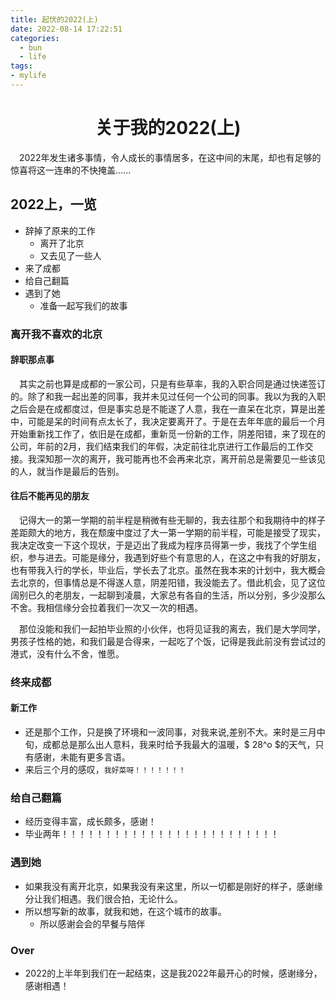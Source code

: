 ```yaml
---
title: 起伏的2022(上)
date: 2022-08-14 17:22:51
categories:
  - bun
  - life
tags:
- mylife
---
```


<center> <h1>关于我的2022(上)</h1> </center>

<p>
&ensp;&ensp;2022年发生诸多事情，令人成长的事情居多，在这中间的末尾，却也有足够的惊喜将这一连串的不快掩盖......
</p>

<!-- more -->

## 2022上，一览

- 辞掉了原来的工作
  - 离开了北京
  - 又去见了一些人
- 来了成都
- 给自己翻篇
- 遇到了她
  - 准备一起写我们的故事

### 离开我不喜欢的北京

#### 辞职那点事

<p>
&ensp;&ensp;其实之前也算是成都的一家公司，只是有些草率，我的入职合同是通过快递签订的。除了和我一起出差的同事，我并未见过任何一个公司的同事。我以为我的入职之后会是在成都度过，但是事实总是不能遂了人意，我在一直呆在北京，算是出差中，可能是呆的时间有点太长了，我决定要离开了。于是在去年年底的最后一个月开始重新找工作了，依旧是在成都，重新觅一份新的工作，阴差阳错，来了现在的公司，年前的2月，我们结束我们的年假，决定前往北京进行工作最后的工作交接。我深知那一次的离开，我可能再也不会再来北京，离开前总是需要见一些该见的人，就当作是最后的告别。
</p>

#### 往后不能再见的朋友

<p>
&ensp;&ensp;记得大一的第一学期的前半程是稍微有些无聊的，我去往那个和我期待中的样子差距颇大的地方，我在颓废中度过了大一第一学期的前半程，可能是接受了现实，我决定改变一下这个现状，于是迈出了我成为程序员得第一步，我找了个学生组织，参与进去。可能是缘分，我遇到好些个有意思的人，在这之中有我的好朋友，也有带我入行的学长，毕业后，学长去了北京。虽然在我本来的计划中，我大概会去北京的，但事情总是不得遂人意，阴差阳错，我没能去了。借此机会，见了这位阔别已久的老朋友，一起聊到凌晨，大家总有各自的生活，所以分别，多少没那么不舍。我相信缘分会拉着我们一次又一次的相遇。
</p>

<p>
&ensp;&ensp;那位没能和我们一起拍毕业照的小伙伴，也将见证我的离去，我们是大学同学，男孩子性格的她，和我们最是合得来，一起吃了个饭，记得是我此前没有尝试过的港式，没有什么不舍，惟愿。
</p>

### 终来成都

#### 新工作

- 还是那个工作，只是换了环境和一波同事，对我来说,差别不大。来时是三月中旬，成都总是那么出人意料，我来时给予我最大的温暖，$ 28^o $的天气，只有感谢，未能有更多言语。
- 来后三个月的感叹，<code>我好菜呀！！！！！！！</code>


### 给自己翻篇

- 经历变得丰富，成长颇多，感谢！
- 毕业两年！！！！！！！！！！！！！！！！！！！！！！！！！


### 遇到她

- 如果我没有离开北京，如果我没有来这里，所以一切都是刚好的样子，感谢缘分让我们相遇。我们很合拍，无论什么。
- 所以想写新的故事，就我和她，在这个城市的故事。
  - 所以感谢会会的早餐与陪伴

### Over

- 2022的上半年到我们在一起结束，这是我2022年最开心的时候，感谢缘分，感谢相遇！
